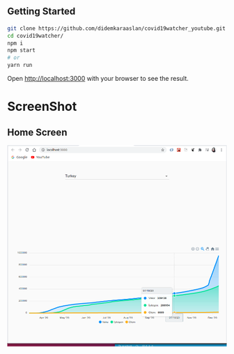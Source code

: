 ## Getting Started

```bash
git clone https://github.com/didemkaraaslan/covid19watcher_youtube.git
cd covid19watcher/
npm i
npm start
# or
yarn run
```

Open [http://localhost:3000](http://localhost:3000) with your browser to see the result.

# ScreenShot

## Home Screen

![Home Page](./src/images/covid19_ss.png)
